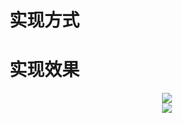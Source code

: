 # 实现方式




# 实现效果
<div align="center">
  <img src="https://github.com/Ljm200301/ljm/blob/main/pictures/SM2_dec_2P_A.png">
</div>

<div align="center">
  <img src="https://github.com/Ljm200301/ljm/blob/main/pictures/SM2_dec_2P_B.png">
</div>
